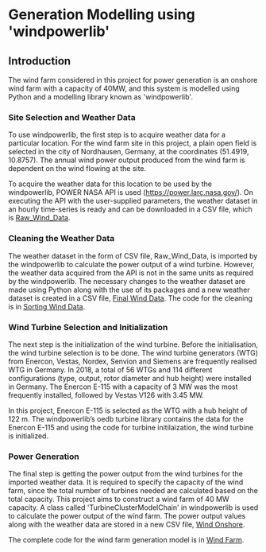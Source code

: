 # Generation Modelling using 'windpowerlib'

## Introduction
The wind farm considered in this project for power generation is an onshore wind farm with a capacity of 40MW, and this system is modelled using Python and a modelling library known as 'windpowerlib'.

### Site Selection and Weather Data
To use windpowerlib, the first step is to acquire weather data for a particular location. For the wind farm site in this project, a plain open field is selected in the city of Nordhausen, Germany, at the coordinates (51.4919, 10.8757). The annual wind power output produced from the wind farm is dependent on the wind flowing at the site.

To acquire the weather data for this location to be used by the windpowerlib, POWER NASA API is used (https://power.larc.nasa.gov/).
On executing the API with the user-supplied parameters, the weather dataset in an hourly time-series is ready
and can be downloaded in a CSV file, which is [Raw_Wind_Data](https://github.com/jaineeldesai/windpowerlib_genmodel/blob/main/Raw_Wind_Data.csv).

### Cleaning the Weather Data

The weather dataset in the form of CSV file, Raw_Wind_Data, is imported by the windpowerlib to calculate the power output of a wind turbine. 
However, the weather data acquired from the API is not in the same units as required by the windpowerlib. 
The necessary changes to the weather dataset are made using Python along with the use of its packages and a new weather dataset is created in a CSV file, 
[Final Wind Data](https://github.com/jaineeldesai/windpowerlib_genmodel/blob/main/Final%20Wind%20Data.csv). 
The code for the cleaning is in [Sorting Wind Data](https://github.com/jaineeldesai/windpowerlib_genmodel/blob/main/Sorting%20Wind%20Data.py).

### Wind Turbine Selection and Initialization

The next step is the initialization of the wind turbine. Before the initialisation, the
wind turbine selection is to be done. The wind turbine generators (WTG) from Enercon,
Vestas, Nordex, Senvion and Siemens are frequently realised WTG in Germany.
In 2018, a total of 56 WTGs and 114 different configurations (type, output, rotor diameter
and hub height) were installed in Germany. The Enercon E-115 with a capacity of 3
MW was the most frequently installed, followed by Vestas V126 with 3.45 MW.

In this project, Enercon E-115 is selected as the WTG with a hub height of 122 m. The
windpowerlib’s oedb turbine library contains the data for the Enercon E-115 and using
the code for turbine initilaization, the wind turbine is initialized.

### Power Generation

The final step is getting the power output from the wind turbines for the imported
weather data. It is required to specify the capacity of the wind farm, since the total
number of turbines needed are calculated based on the total capacity. This project aims to
construct a wind farm of 40 MW capacity. A class called 'TurbineClusterModelChain' in
windpowerlib is used to calculate the power output of the wind farm. The power output
values along with the weather data are stored in a new CSV file, [Wind Onshore](https://github.com/jaineeldesai/windpowerlib_genmodel/blob/main/Wind%20Onshore.csv).

The complete code for the wind farm generation model is in [Wind Farm](https://github.com/jaineeldesai/windpowerlib_genmodel/blob/main/Wind%20Farm.py).

